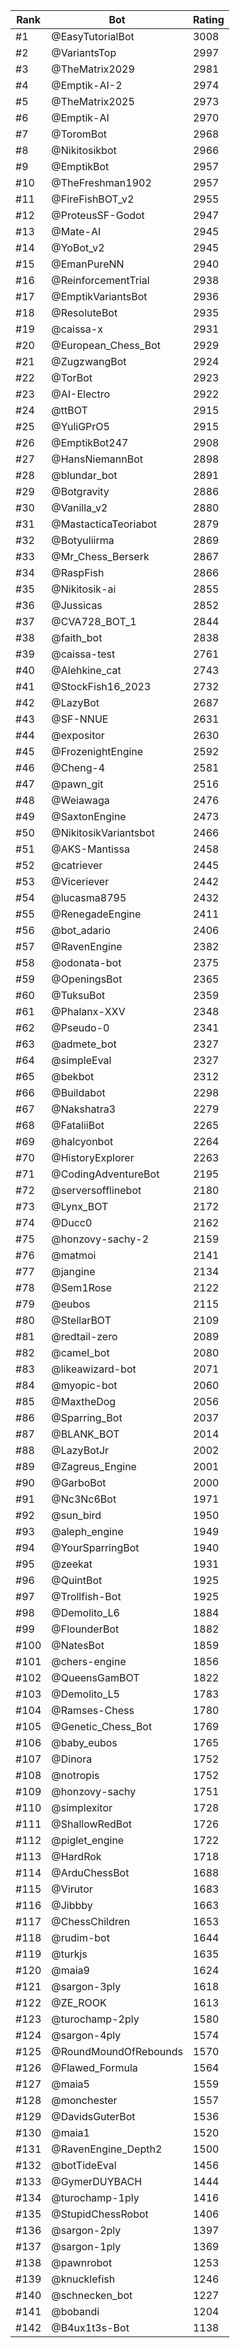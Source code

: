 Rank|Bot|Rating
---|---|---
#1|@EasyTutorialBot|3008
#2|@VariantsTop|2997
#3|@TheMatrix2029|2981
#4|@Emptik-AI-2|2974
#5|@TheMatrix2025|2973
#6|@Emptik-AI|2970
#7|@ToromBot|2968
#8|@Nikitosikbot|2966
#9|@EmptikBot|2957
#10|@TheFreshman1902|2957
#11|@FireFishBOT_v2|2955
#12|@ProteusSF-Godot|2947
#13|@Mate-AI|2945
#14|@YoBot_v2|2945
#15|@EmanPureNN|2940
#16|@ReinforcementTrial|2938
#17|@EmptikVariantsBot|2936
#18|@ResoluteBot|2935
#19|@caissa-x|2931
#20|@European_Chess_Bot|2929
#21|@ZugzwangBot|2924
#22|@TorBot|2923
#23|@AI-Electro|2922
#24|@ttBOT|2915
#25|@YuliGPrO5|2915
#26|@EmptikBot247|2908
#27|@HansNiemannBot|2898
#28|@blundar_bot|2891
#29|@Botgravity|2886
#30|@Vanilla_v2|2880
#31|@MastacticaTeoriabot|2879
#32|@Botyuliirma|2869
#33|@Mr_Chess_Berserk|2867
#34|@RaspFish|2866
#35|@Nikitosik-ai|2855
#36|@Jussicas|2852
#37|@CVA728_BOT_1|2844
#38|@faith_bot|2838
#39|@caissa-test|2761
#40|@Alehkine_cat|2743
#41|@StockFish16_2023|2732
#42|@LazyBot|2687
#43|@SF-NNUE|2631
#44|@expositor|2630
#45|@FrozenightEngine|2592
#46|@Cheng-4|2581
#47|@pawn_git|2516
#48|@Weiawaga|2476
#49|@SaxtonEngine|2473
#50|@NikitosikVariantsbot|2466
#51|@AKS-Mantissa|2458
#52|@catriever|2445
#53|@Viceriever|2442
#54|@lucasma8795|2432
#55|@RenegadeEngine|2411
#56|@bot_adario|2406
#57|@RavenEngine|2382
#58|@odonata-bot|2375
#59|@OpeningsBot|2365
#60|@TuksuBot|2359
#61|@Phalanx-XXV|2348
#62|@Pseudo-0|2341
#63|@admete_bot|2327
#64|@simpleEval|2327
#65|@bekbot|2312
#66|@Buildabot|2298
#67|@Nakshatra3|2279
#68|@FataliiBot|2265
#69|@halcyonbot|2264
#70|@HistoryExplorer|2263
#71|@CodingAdventureBot|2195
#72|@serversofflinebot|2180
#73|@Lynx_BOT|2172
#74|@Ducc0|2162
#75|@honzovy-sachy-2|2159
#76|@matmoi|2141
#77|@jangine|2134
#78|@Sem1Rose|2122
#79|@eubos|2115
#80|@StellarBOT|2109
#81|@redtail-zero|2089
#82|@camel_bot|2080
#83|@likeawizard-bot|2071
#84|@myopic-bot|2060
#85|@MaxtheDog|2056
#86|@Sparring_Bot|2037
#87|@BLANK_BOT|2014
#88|@LazyBotJr|2002
#89|@Zagreus_Engine|2001
#90|@GarboBot|2000
#91|@Nc3Nc6Bot|1971
#92|@sun_bird|1950
#93|@aleph_engine|1949
#94|@YourSparringBot|1940
#95|@zeekat|1931
#96|@QuintBot|1925
#97|@Trollfish-Bot|1925
#98|@Demolito_L6|1884
#99|@FlounderBot|1882
#100|@NatesBot|1859
#101|@chers-engine|1856
#102|@QueensGamBOT|1822
#103|@Demolito_L5|1783
#104|@Ramses-Chess|1780
#105|@Genetic_Chess_Bot|1769
#106|@baby_eubos|1765
#107|@Dinora|1752
#108|@notropis|1752
#109|@honzovy-sachy|1751
#110|@simplexitor|1728
#111|@ShallowRedBot|1726
#112|@piglet_engine|1722
#113|@HardRok|1718
#114|@ArduChessBot|1688
#115|@Virutor|1683
#116|@Jibbby|1663
#117|@ChessChildren|1653
#118|@rudim-bot|1644
#119|@turkjs|1635
#120|@maia9|1624
#121|@sargon-3ply|1618
#122|@ZE_ROOK|1613
#123|@turochamp-2ply|1580
#124|@sargon-4ply|1574
#125|@RoundMoundOfRebounds|1570
#126|@Flawed_Formula|1564
#127|@maia5|1559
#128|@monchester|1557
#129|@DavidsGuterBot|1536
#130|@maia1|1520
#131|@RavenEngine_Depth2|1500
#132|@botTideEval|1456
#133|@GymerDUYBACH|1444
#134|@turochamp-1ply|1416
#135|@StupidChessRobot|1406
#136|@sargon-2ply|1397
#137|@sargon-1ply|1369
#138|@pawnrobot|1253
#139|@knucklefish|1246
#140|@schnecken_bot|1227
#141|@bobandi|1204
#142|@B4ux1t3s-Bot|1138
